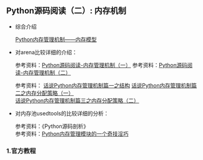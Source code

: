 ## Python源码阅读（二）: 内存机制

* 综合介绍

  [Python内存管理机制——内存模型](https://binglau7.github.io/2017/01/23/Python%E5%86%85%E5%AD%98%E7%AE%A1%E7%90%86%E6%9C%BA%E5%88%B6%E2%80%94%E2%80%94%E5%86%85%E5%AD%98%E6%A8%A1%E5%9E%8B/)

* 对arena比较详细的介绍：

  参考资料：[Python源码阅读-内存管理机制（一）](http://wklken.me/posts/2015/08/29/python-source-memory-1.html)
  参考资料：[Python源码阅读-内存管理机制（二）](http://wklken.me/posts/2015/08/29/python-source-memory-2.html)

  参考资料：
[话说Python内存管理机制篇一之结构](https://laucyun.com/4672f926ac3f26136b2caa1c08a2ffba.html)
[话说Python内存管理机制篇二之内存分配策略（一）](https://laucyun.com/1f265496736be7d8acfb41173e4064bc.html)
[话说Python内存管理机制篇三之内存分配策略（二）](https://laucyun.com/b78009570c6e16219aab88a77f523d7b.html)

* 对内存池usedtools的比较详细的分析：  

  参考资料：《Python源码剖析》  
  参考资料：[Python内存管理模块的一个奇技淫巧](http://blog.guoyb.com/2017/03/15/python-obmalloc-trick/)  

### 1.官方教程


